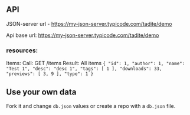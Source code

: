 ## API
JSON-server url - https://my-json-server.typicode.com/tadite/demo

Api base url: https://my-json-server.typicode.com/tadite/demo
### resources:
Items:
Call: GET /items
Result: All items
`{
    "id": 1,
    "author": 1,
    "name": "Test 1",
    "desc": "desc 1",
    "tags": [
      1
    ],
    "downloads": 33,
    "previews": [
      3,
      9
    ],
    "type": 1
  }`

## Use your own data

Fork it and change `db.json` values or create a repo with a `db.json` file.
